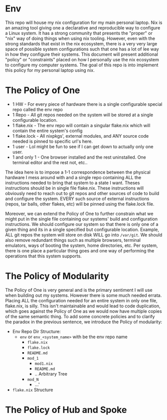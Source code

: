 # Env

This repo will house my nix configuration for my main personal laptop. Nix is an amazing tool giving one a declarative and reproducible way to configure a Linux system. It has a strong community that presents the "proper" or "nix" way of doing things when using nix tooling. However, even with the strong standards that exist in the nix ecosystem, there is a very very large space of possible system configurations such that one has a lot of lee way in how they configure their systems. This document will present additional "policy" or "constraints" placed on how I personally use the nix ecosystem to configure my computer systems. The goal of this repo is into implement this policy for my personal laptop using nix.

# The Policy of One

* 1 HW - For every piece of hardware there is a single configurable special repo called the env repo
* 1 Repo - All git repos needed on the system will be stored at a single configurable location. 
* 1 flake.nix - The env repo will contain a singular flake.nix which will contain the entire system's config
* 1 flake.lock - All nixpkgs', external modules, and ANY source code needed is pinned to specific url's here.
* 1 user - Lol might be fun to see if I can get down to actually only one user.
* 1 and only 1 - One browser installed and the rest uninstalled. One terminal editor and the rest not, etc..

The idea here is to impose a 1-1 correspondence between the physical hardware I mess around with and a single repo containing ALL the instructions needed to bring that system to a state I want. Theses instructions should be in single file flake.nix. These instructions will obviously need to reach out to git repos and other sources of code to build and configure the system. EVERY such source of external instructions (repos, tar balls, other flakes, etc) will be pinned using the flake.lock file.

Moreover, we can extend the Policy of One to further constrain what we might put in the single file containing our systems' build and configuration instructions. We should configure our system so that there is only one of a given thing and its in a single specified but configurable location. Example, ALL git repos the system will store on disk WILL go into `/var/git`. We should also remove redundant things such as multiple browsers, terminal emulators, ways of booting the system, home directories, etc. Per system, there is one place a particular thing goes and one way of performing the operations that this system supports. 

# The Policy of Modularity

The Policy of One is very general and is the primary sentiment I will use when building out my systems. However there is some much needed errata. Placing ALL the configuration needed for an entire system in only one file, flake.nix, is silly. This isn't maintainable and would lead to code duplication, which goes against the Policy of One as we would now have multiple copies of the same semantic thing. To add some concrete policies and to clarify the paradox in the previous sentence, we introduce the Policy of modularity:

* Env Repo Dir Structure:
    * `env` or `env_<system_name>` with be the env repo name
        * `flake.nix`
        * `flake.lock`
        * `README.md`
        * `mod_1`
            * `mod1.nix`
            * `README.md`
            * .. Arbitrary Tree
        * `mod_N`
            * ...'
* `flake.nix` Structure

# The Policy of Hub and Spoke

